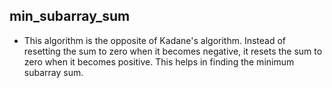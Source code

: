 ## min_subarray_sum
- This algorithm is the opposite of Kadane's algorithm.
Instead of resetting the sum to zero when it becomes negative, it resets the sum to zero when it becomes positive.
This helps in finding the minimum subarray sum.